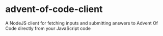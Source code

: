 # advent-of-code-client
A NodeJS client for fetching inputs and submitting answers to Advent Of Code directly from your JavaScript code
